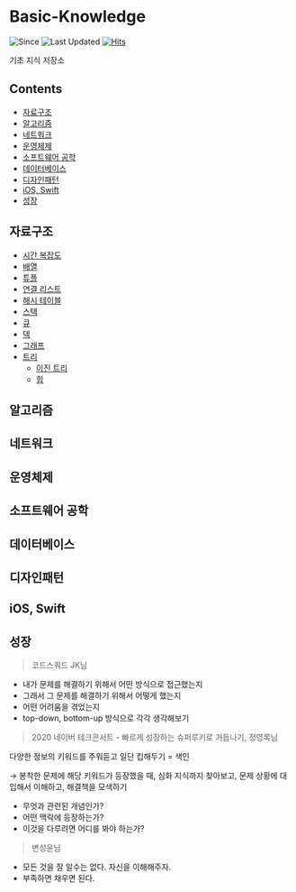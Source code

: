 # Basic-Knowledge

![Since](https://img.shields.io/badge/Since-2021.12.30-red)
![Last Updated](https://img.shields.io/endpoint?url=https://gist.githubusercontent.com/jwonyLee/8cada4493857dea994701e4a73a08dc9/raw/last-updated.json)
[![Hits](https://hits.seeyoufarm.com/api/count/incr/badge.svg?url=https%3A%2F%2Fgithub.com%2FjwonyLee%2FBasic-Knowledge&count_bg=%2379C83D&title_bg=%23555555&icon=&icon_color=%23E7E7E7&title=hits&edge_flat=false)](https://hits.seeyoufarm.com)

기초 지식 저장소

## Contents
  - [자료구조](#자료구조)
  - [알고리즘](#알고리즘)
  - [네트워크](#네트워크)
  - [운영체제](#운영체제)
  - [소프트웨어 공학](#소프트웨어-공학)
  - [데이터베이스](#데이터베이스)
  - [디자인패턴](#디자인패턴)
  - [iOS, Swift](#ios-swift)
  - [성장](#성장)

## 자료구조

- [시간 복잡도](Data-Structure.md#-시간-복잡도)
- [배열](Data-Structure.md#-배열)
- [튜플](Data-Structure.md#-튜플)
- [연결 리스트](Data-Structure.md#-연결-리스트)
- [해시 테이블](Data-Structure.md#-해시-테이블)
- [스택](Data-Structure.md#-스택)
- [큐](Data-Structure.md#-큐)
- [덱](Data-Structure.md#-덱)
- [그래프](Data-Structure.md#-그래프)
- [트리](Data-Structure.md#-트리)
  - [이진 트리](Data-Structure.md#-이진-트리)
  - [힙](Data-Structure.md#-힙)

## 알고리즘
## 네트워크
## 운영체제
## 소프트웨어 공학
## 데이터베이스
## 디자인패턴
## iOS, Swift

## 성장

> 코드스쿼드 JK님
- 내가 문제를 해결하기 위해서 어떤 방식으로 접근했는지
- 그래서 그 문제를 해결하기 위해서 어떻게 했는지
- 어떤 어려움을 겪었는지
- top-down, bottom-up 방식으로 각각 생각해보기

> 2020 네이버 테크콘서트 - 빠르게 성장하는 슈퍼루키로 거듭나기, 정영록님

다양한 정보의 키워드를 주워듣고 일단 킵해두기 = 색인

→ 봉착한 문제에 해당 키워드가 등장했을 때, 심화 지식까지 찾아보고, 문제 상황에 대입해서 이해하고, 해결책을 모색하기

- 무엇과 관련된 개념인가?
- 어떤 맥락에 등장하는가?
- 이것을 다루려면 어디를 봐야 하는가?

> 변성윤님

- 모든 것을 잘 알수는 없다. 자신을 이해해주자.
- 부족하면 채우면 된다.